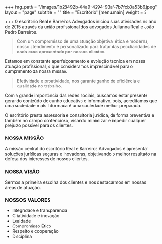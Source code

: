 +++
img_path = "/images/1b28492b-04a9-4294-93af-7b7fcb0a53b6.jpeg"
layout = "page"
subtitle = ""
title = "Escritório"
[menu.main]
weight = 2

+++
O escritório Real e Barreiros Advogados iniciou suas atividades no ano de 2015 através da união profissional dos advogados Julianna Real e João Pedro Barreiros.

> Com um compromisso de uma atuação objetiva, ética e moderna, nosso atendimento é personalizado para tratar das peculiaridades de cada caso apresentado por nossos clientes.

Estamos em constante aperfeiçoamento e evolução técnica em nossa atuação profissional, o que consideramos imprescindível para o cumprimento da nossa missão.

> Efetividade e proatividade, nos garante ganho de eficiência e qualidade no trabalho.

Com a grande importância das redes sociais, buscamos estar presente gerando conteúdo de cunho educativo e informativo, pois, acreditamos que uma sociedade mais informada é uma sociedade melhor preparada.

O escritório presta assessoria e consultoria jurídica, de forma preventiva e também no campo contencioso, visando minimizar e impedir qualquer prejuízo possível para os clientes.

### NOSSA MISSÃO

A missão central do escritório Real e Barreiros Advogados é apresentar soluções jurídicas seguras e inovadoras, objetivando o melhor resultado na defesa dos interesses de nossos clientes.

### NOSSA VISÃO

Sermos a primeira escolha dos clientes e nos destacarmos em nossas áreas de atuação.

### NOSSOS VALORES

* Integridade e transparência
* Criatividade e inovação
* Lealdade
* Compromisso Ético
* Respeito e cooperação
* Disciplina